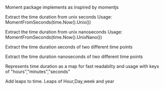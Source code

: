 Moment package implements as inspired by momentjs

Extract the time duration from unix seconds
Usage:
MomentFromSeconds(time.Now().Unix())


Extract the time duration from unix nanoseconds
Usage:
MomentFromSeconds(time.Now().UnixNano())

Extract the time duration seconds of two different time points

Extract the time duration nanoseconds of two different time points

Represents time duration as a map for fast readabilty and usage
with keys of "hours","minutes","seconds"

Add leaps to time. Leaps of Hour,Day,week and year